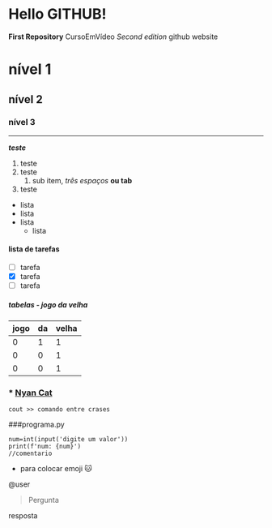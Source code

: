 # Hello GITHUB!
**First Repository** CursoEmVídeo
*Second edition* github website

# nível 1
## nível 2
### nível 3
---
***teste***
1. teste
1. teste
   1. sub item, *três espaços* **ou tab**
1. teste

* lista
* lista
* lista
  * lista
  
#### lista de tarefas
- [ ] tarefa
- [x] tarefa
- [ ] tarefa

##### tabelas - jogo da velha

jogo|da|velha
--|--|--
0|1|1
0|0|1
0|0|1

### * [Nyan Cat](http://nyan.cat)

`cout >> comando entre crases`

###programa.py

```
num=int(input('digite um valor'))
print(f'num: {num}')
//comentario
```

* para colocar emoji :cat:

@user

>Pergunta

resposta
